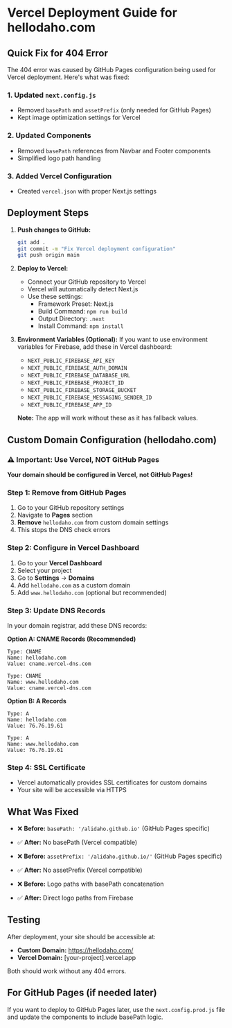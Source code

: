 # Vercel Deployment Guide for hellodaho.com

## Quick Fix for 404 Error

The 404 error was caused by GitHub Pages configuration being used for Vercel deployment. Here's what was fixed:

### 1. Updated `next.config.js`
- Removed `basePath` and `assetPrefix` (only needed for GitHub Pages)
- Kept image optimization settings for Vercel

### 2. Updated Components
- Removed `basePath` references from Navbar and Footer components
- Simplified logo path handling

### 3. Added Vercel Configuration
- Created `vercel.json` with proper Next.js settings

## Deployment Steps

1. **Push changes to GitHub:**
   ```bash
   git add .
   git commit -m "Fix Vercel deployment configuration"
   git push origin main
   ```

2. **Deploy to Vercel:**
   - Connect your GitHub repository to Vercel
   - Vercel will automatically detect Next.js
   - Use these settings:
     - Framework Preset: Next.js
     - Build Command: `npm run build`
     - Output Directory: `.next`
     - Install Command: `npm install`

3. **Environment Variables (Optional):**
   If you want to use environment variables for Firebase, add these in Vercel dashboard:
   - `NEXT_PUBLIC_FIREBASE_API_KEY`
   - `NEXT_PUBLIC_FIREBASE_AUTH_DOMAIN`
   - `NEXT_PUBLIC_FIREBASE_DATABASE_URL`
   - `NEXT_PUBLIC_FIREBASE_PROJECT_ID`
   - `NEXT_PUBLIC_FIREBASE_STORAGE_BUCKET`
   - `NEXT_PUBLIC_FIREBASE_MESSAGING_SENDER_ID`
   - `NEXT_PUBLIC_FIREBASE_APP_ID`

   **Note:** The app will work without these as it has fallback values.

## Custom Domain Configuration (hellodaho.com)

### ⚠️ Important: Use Vercel, NOT GitHub Pages

**Your domain should be configured in Vercel, not GitHub Pages!**

### Step 1: Remove from GitHub Pages
1. Go to your GitHub repository settings
2. Navigate to **Pages** section  
3. **Remove** `hellodaho.com` from custom domain settings
4. This stops the DNS check errors

### Step 2: Configure in Vercel Dashboard
1. Go to your **Vercel Dashboard**
2. Select your project
3. Go to **Settings** → **Domains**
4. Add `hellodaho.com` as a custom domain
5. Add `www.hellodaho.com` (optional but recommended)

### Step 3: Update DNS Records
In your domain registrar, add these DNS records:

**Option A: CNAME Records (Recommended)**
```
Type: CNAME
Name: hellodaho.com
Value: cname.vercel-dns.com

Type: CNAME  
Name: www.hellodaho.com
Value: cname.vercel-dns.com
```

**Option B: A Records**
```
Type: A
Name: hellodaho.com
Value: 76.76.19.61

Type: A
Name: www.hellodaho.com  
Value: 76.76.19.61
```

### Step 4: SSL Certificate
- Vercel automatically provides SSL certificates for custom domains
- Your site will be accessible via HTTPS

## What Was Fixed

- ❌ **Before:** `basePath: '/alidaho.github.io'` (GitHub Pages specific)
- ✅ **After:** No basePath (Vercel compatible)

- ❌ **Before:** `assetPrefix: '/alidaho.github.io/'` (GitHub Pages specific)  
- ✅ **After:** No assetPrefix (Vercel compatible)

- ❌ **Before:** Logo paths with basePath concatenation
- ✅ **After:** Direct logo paths from Firebase

## Testing

After deployment, your site should be accessible at:
- **Custom Domain:** https://hellodaho.com/
- **Vercel Domain:** [your-project].vercel.app

Both should work without any 404 errors.

## For GitHub Pages (if needed later)

If you want to deploy to GitHub Pages later, use the `next.config.prod.js` file and update the components to include basePath logic.
